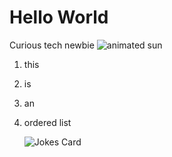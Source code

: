 # Hello World
Curious tech newbie
![animated sun](https://media.giphy.com/media/v1.Y2lkPTc5MGI3NjExb3R2bjl1ZGJieXYwdmtmOXBiMnMwajc2Z3V4d2Izb3BmZWlncDA5bCZlcD12MV9pbnRlcm5hbF9naWZfYnlfaWQmY3Q9Zw/uqpK3SuxEY4W9YQvdg/giphy.gif)

1. this
2. is
3. an
4. ordered list

   ![Jokes Card](https://readme-jokes.vercel.app/api)
